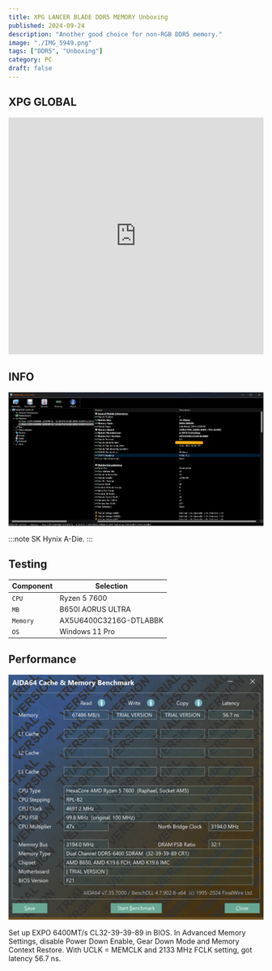 ```yaml
---
title: XPG LANCER BLADE DDR5 MEMORY Unboxing
published: 2024-09-24
description: "Another good choice for non-RGB DDR5 memory."
image: "./IMG_5949.png"
tags: ["DDR5", "Unboxing"]
category: PC
draft: false
---
```


## XPG GLOBAL

<iframe width="100%" height="468" src="https://www.youtube.com/embed/cfH_Q-Vj2ZU?si=YdROLBVEeSAVxwox" title="YouTube video player" frameborder="0" allow="accelerometer; autoplay; clipboard-write; encrypted-media; gyroscope; picture-in-picture; web-share" referrerpolicy="strict-origin-when-cross-origin" allowfullscreen></iframe>


## INFO

![本機圖片](a-die.png "A-Die")

:::note
SK Hynix A-Die.
:::


## Testing

| Component     | 		Selection                                                                                                                                                                                                 |
|---------------|-------------------------------------------------------------------------------------------------------------------------------------------------------------------------------------------------------------|
| `CPU`       | Ryzen 5 7600                                                                                                                                                                                      |
| `MB`   | B650I AORUS ULTRA                                                                                                                                                                            |
| `Memory` | AX5U6400C3216G-DTLABBK                                                                                                                                                   |
| `OS`       | Windows 11 Pro |


## Performance

![本機圖片](latency.png "A-Die")

Set up EXPO 6400MT/s CL32-39-39-89 in BIOS. In Advanced Memory Settings, disable Power Down Enable, Gear Down Mode and Memory Context Restore. With UCLK = MEMCLK and 2133 MHz FCLK setting, got latency 56.7 ns.